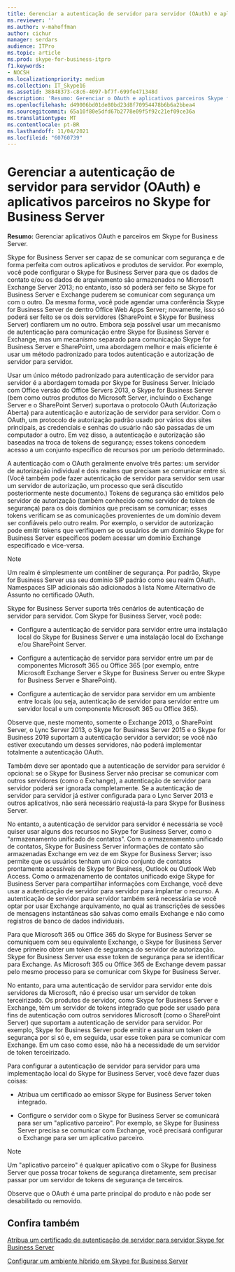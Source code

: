 ```yaml
---
title: Gerenciar a autenticação de servidor para servidor (OAuth) e aplicativos parceiros no Skype for Business Server
ms.reviewer: ''
ms.author: v-mahoffman
author: cichur
manager: serdars
audience: ITPro
ms.topic: article
ms.prod: skype-for-business-itpro
f1.keywords:
- NOCSH
ms.localizationpriority: medium
ms.collection: IT_Skype16
ms.assetid: 38848373-c8c6-4097-bf7f-699fe471348d
description: 'Resumo: Gerenciar o OAuth e aplicativos parceiros Skype for Business Server.'
ms.openlocfilehash: d49006bd01de80bd23d8f70954478b6b6a2bbea4
ms.sourcegitcommit: 65a10f80e5dfd67b2778e09f5f92c21ef09ce36a
ms.translationtype: MT
ms.contentlocale: pt-BR
ms.lasthandoff: 11/04/2021
ms.locfileid: "60760739"
---
```

# <a name="manage-server-to-server-authentication-oauth-and-partner-applications-in-skype-for-business-server"></a>Gerenciar a autenticação de servidor para servidor (OAuth) e aplicativos parceiros no Skype for Business Server
 
**Resumo:** Gerenciar aplicativos OAuth e parceiros em Skype for Business Server.
  
Skype for Business Server ser capaz de se comunicar com segurança e de forma perfeita com outros aplicativos e produtos de servidor. Por exemplo, você pode configurar o Skype for Business Server para que os dados de contato e/ou os dados de arquivamento são armazenados no Microsoft Exchange Server 2013; no entanto, isso só poderá ser feito se Skype for Business Server e Exchange puderem se comunicar com segurança um com o outro. Da mesma forma, você pode agendar uma conferência Skype for Business Server de dentro Office Web Apps Server; novamente, isso só poderá ser feito se os dois servidores (SharePoint e Skype for Business Server) confiarem um no outro. Embora seja possível usar um mecanismo de autenticação para comunicação entre Skype for Business Server e Exchange, mas um mecanismo separado para comunicação Skype for Business Server e SharePoint, uma abordagem melhor e mais eficiente é usar um método padronizado para todos autenticação e autorização de servidor para servidor.
  
Usar um único método padronizado para autenticação de servidor para servidor é a abordagem tomada por Skype for Business Server. Iniciado com Office versão do Office Servers 2013, o Skype for Business Server (bem como outros produtos do Microsoft Server, incluindo o Exchange Server e o SharePoint Server) suportava o protocolo OAuth (Autorização Aberta) para autenticação e autorização de servidor para servidor. Com o OAuth, um protocolo de autorização padrão usado por vários dos sites principais, as credenciais e senhas do usuário não são passadas de um computador a outro. Em vez disso, a autenticação e autorização são baseadas na troca de tokens de segurança; esses tokens concedem acesso a um conjunto específico de recursos por um período determinado.
  
A autenticação com o OAuth geralmente envolve três partes: um servidor de autorização individual e dois realms que precisam se comunicar entre si. (Você também pode fazer autenticação de servidor para servidor sem usar um servidor de autorização, um processo que será discutido posteriormente neste documento.) Tokens de segurança são emitidos pelo servidor de autorização (também conhecido como servidor de token de segurança) para os dois domínios que precisam se comunicar; esses tokens verificam se as comunicações provenientes de um domínio devem ser confiáveis pelo outro realm. Por exemplo, o servidor de autorização pode emitir tokens que verifiquem se os usuários de um domínio Skype for Business Server específicos podem acessar um domínio Exchange especificado e vice-versa.
  
> [!NOTE]
> Um realm é simplesmente um contêiner de segurança. Por padrão, Skype for Business Server usa seu domínio SIP padrão como seu realm OAuth. Namespaces SIP adicionais são adicionados à lista Nome Alternativo de Assunto no certificado OAuth. 
  
Skype for Business Server suporta três cenários de autenticação de servidor para servidor. Com Skype for Business Server, você pode:
  
- Configure a autenticação de servidor para servidor entre uma instalação local do Skype for Business Server e uma instalação local do Exchange e/ou SharePoint Server.
    
- Configure a autenticação de servidor para servidor entre um par de componentes Microsoft 365 ou Office 365 (por exemplo, entre Microsoft Exchange Server e Skype for Business Server ou entre Skype for Business Server e SharePoint).
    
- Configure a autenticação de servidor para servidor em um ambiente entre locais (ou seja, autenticação de servidor para servidor entre um servidor local e um componente Microsoft 365 ou Office 365).
    
Observe que, neste momento, somente o Exchange 2013, o SharePoint Server, o Lync Server 2013, o Skype for Business Server 2015 e o Skype for Business 2019 suportam a autenticação servidor a servidor; se você não estiver executando um desses servidores, não poderá implementar totalmente a autenticação OAuth.
  
Também deve ser apontado que a autenticação de servidor para servidor é opcional: se o Skype for Business Server não precisar se comunicar com outros servidores (como o Exchange), a autenticação de servidor para servidor poderá ser ignorada completamente. Se a autenticação de servidor para servidor já estiver configurada para o Lync Server 2013 e outros aplicativos, não será necessário reajustá-la para Skype for Business Server. 
  
No entanto, a autenticação de servidor para servidor é necessária se você quiser usar alguns dos recursos no Skype for Business Server, como o "armazenamento unificado de contatos". Com o armazenamento unificado de contatos, Skype for Business Server informações de contato são armazenadas Exchange em vez de em Skype for Business Server; isso permite que os usuários tenham um único conjunto de contatos prontamente acessíveis de Skype for Business, Outlook ou Outlook Web Access. Como o armazenamento de contatos unificado exige Skype for Business Server para compartilhar informações com Exchange, você deve usar a autenticação de servidor para servidor para implantar o recurso. A autenticação de servidor para servidor também será necessária se você optar por usar Exchange arquivamento, no qual as transcrições de sessões de mensagens instantâneas são salvas como emails Exchange e não como registros de banco de dados individuais.
  
Para que Microsoft 365 ou Office 365 do Skype for Business Server se comuniquem com seu equivalente Exchange, o Skype for Business Server deve primeiro obter um token de segurança do servidor de autorização. Skype for Business Server usa esse token de segurança para se identificar para Exchange. As Microsoft 365 ou Office 365 de Exchange devem passar pelo mesmo processo para se comunicar com Skype for Business Server.
  
No entanto, para uma autenticação de servidor para servidor ente dois servidores da Microsoft, não é preciso usar um servidor de token terceirizado. Os produtos de servidor, como Skype for Business Server e Exchange, têm um servidor de tokens integrado que pode ser usado para fins de autenticação com outros servidores Microsoft (como o SharePoint Server) que suportam a autenticação de servidor para servidor. Por exemplo, Skype for Business Server pode emitir e assinar um token de segurança por si só e, em seguida, usar esse token para se comunicar com Exchange. Em um caso como esse, não há a necessidade de um servidor de token terceirizado.
  
Para configurar a autenticação de servidor para servidor para uma implementação local do Skype for Business Server, você deve fazer duas coisas:
  
- Atribua um certificado ao emissor Skype for Business Server token integrado.
    
- Configure o servidor com o Skype for Business Server se comunicará para ser um "aplicativo parceiro". Por exemplo, se Skype for Business Server precisa se comunicar com Exchange, você precisará configurar o Exchange para ser um aplicativo parceiro.
    
> [!NOTE]
> Um "aplicativo parceiro" é qualquer aplicativo com o Skype for Business Server que possa trocar tokens de segurança diretamente, sem precisar passar por um servidor de tokens de segurança de terceiros. 
  
Observe que o OAuth é uma parte principal do produto e não pode ser desabilitado ou removido.
  
## <a name="see-also"></a>Confira também

[Atribua um certificado de autenticação de servidor para servidor Skype for Business Server](assign-a-server-to-server-certificate.md)
  
[Configurar um ambiente híbrido em Skype for Business Server](configure-a-hybrid-environment.md)
